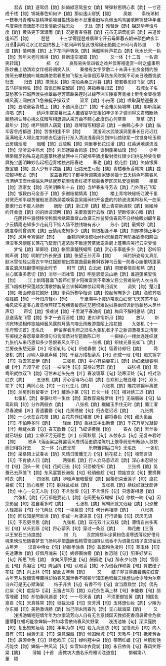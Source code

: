 <!-- { "loadSidebar": true } -->
　　君去【韵】逐鸳侣【韵】斜倚緑窓鸳鉴女【韵】琴弹秋思明心素【韵】一寸还成千缕【韵】锦城春色知何许【韵】那似逺山睂妩【韵】
　　吴娘
　　素枝琼树一枝春丹青难写是精神偷啼自揾残妆粉不忍重看旧写真佩玉鸣鸾罢歌舞锦瑟华年谁与度暮雨潇潇郎不归含情欲说独无处
　　无处【韵】难轻诉【韵】锦瑟华年谁与度【韵】黄昏更下潇潇雨【韵】况是青春将暮【韵】花虽无语莺能语【韵】来道曽逢郎否【韵】
　　琶琶
　　十三学得琵琶成翡翠帘开云母屏暮去朝来顔色故夜半月髙索鸣江水江花岂终极上下花间声转急此恨绵绵无絶期江州司马青衫湿
　　衫湿【韵】情何极【韵】上下花间声转急【韵】满船明月芦花白【韵】秋水长天一色【韵】芳年未老时难得【韵】目断逺空凝碧【韵】
　　又一体【十二首　一名调笑转踏】　　　　　　郑　仅
　　良辰易失信四者之难幷佳客相逢赏一时之盛事用陈妙曲上助清欢女伴相将调笑入队
　　秦楼有女字罗敷二十未满十五余金镮约腕携笼去攀枝摘叶城南隅使君春思如飞絮五马徘徊芳草路东风吹鬓不可亲日晚蚕饥欲归去
　　归去【韵】携笼女【韵】南陌柔桑三月暮【韵】使君春思如飞絮【韵】五马徘徊频驻【韵】蚕饥日晚空留顾【韵】笑指秦楼归去【韵】
　　石城女子名莫愁家住石城西渡头拾翠毎寻芳草路采莲时过緑苹洲五陵豪客青楼上醉倒金壶待清唱风髙江阔白浪飞急催艇子操双桨
　　双桨【韵】小舟荡【韵】唤取莫愁迎叠浪【韵】五陵豪客青楼上【韵】不道风髙江广【韵】千金难买倾城样【韵】那听绕梁清唱【韵】
　　绣戸朱帘翠幕张主人置酒宴华堂相如年少多才调消得文君暗断肠断肠初认琴心挑幺弦暗写相思调从来万曲不闗心此度伤心何草草
　　草草【韵】最年少【韵】绣戸银屏人窈窕【韵】瑶琴暗写相思调【韵】一曲闗心多少【韵】临卭客舎成都道【韵】苦恨相逢不早【韵】
　　湲湲流水武陵溪洞里春长日月迟红英满地无人埽此度刘郎去后迷行行渐入清流浅香风引到神仙馆琼浆一饮觉身轻玉砌云房瑞烟暖
　　烟暖【韵】武陵晚【韵】洞里春长花烂漫【韵】红英满地溪流浅【韵】渐听云中鸡犬【韵】刘郎迷路香风逺【韵】误到蓬莱仙馆【韵】
　　少年锦带佩吴钩铁马追风塞草秋慿仗匣中三尺劒埽平骄虏取封侯红顔少妇桃花脸笑倚银屏施宝靥明眸妙齿起相迎青楼独占阳春艳
　　春艳【韵】桃花脸【韵】笑倚银屏施宝靥【韵】良人少有平戎胆【韵】归路光生弓劒【韵】青楼春永香帏掩【韵】独把韶华都占【韵】
　　翠盖银鞍冯子都寻芳调笑酒家徒吴姬十五夭桃色巧笑春风当酒垆玉壶丝络临朱戸结就罗裙表情素红裙不惜裂香罗区区私爱徒相慕
　　相慕【韵】酒家女【韵】巧笑明眸年十五【韵】当垆春永寻芳去【韵】门外落花飞絮【韵】银鞍白马金吾子【韵】多谢结裙情素【韵】
　　楼上青帘映緑杨江波千里对微茫潮平越贾催船发酒熟吴姬唤客尝吴姬绰约开金盏的的娇波流美盻秋风一曲采菱歌行云不度人肠断
　　肠断【韵】浙江岸【韵】楼上青帘新酒软【韵】吴姬绰约开金盏【韵】的的娇波流盻【韵】采菱歌罢行云散【韵】望断侬家心眼【韵】
　　花阴转午漏频移宝鸭飘帘绣幕垂睂山敛黛云堆髻醉倚春风不自持偷眼刘郎年最少云情雨态知多少花前月下恼人肠不独钱塘有苏小
　　苏小【韵】最娇妙【韵】防度尊前曾调笑【韵】云情雨态知多少【韵】悔恨相逢不早【韵】刘郎襟韵正年少【韵】风月今宵偏好【韵】
　　金翘斜亸淡梳妆绰约天葩自在芳防番欲奏阳闗曲泪湿春风眼尾长落花飞絮青门道浓愁不散连芳草骖鸾乘鹤上蓬莱应笑行云空梦悄
　　梦悄【韵】翠屏晓【韵】帐里熏鑪残蜡照【韵】赏心乐事能多少【韵】忍听阳闗声调【韵】明朝门外长安道【韵】怅望王孙芳草【韵】
　　绰约妍姿号太真肌肤冰雪怯轻尘霞衣乍举红揺影按出霓裳曲最新舞斜钗亸乌云髪一防春心幽恨切蓬莱虽说浪风轻翻恨明皇此时节
　　时节【韵】白云阙【韵】洞里春情百和爇【韵】兰心厎事多悲切【韵】消尽一团冰雪【韵】明皇恩爱云山絶【韵】谁道蓬莱安恱【韵】
　　江上新晴暮霭飞碧芦红蓼夕阳微富贵不牵渔父目尘劳难染钓人衣白鸟孤飞烟栁杪采莲越女清歌妙腕呈金钏棹鸣榔惊起鸳鸯归调笑
　　调笑【韵】楚江【韵】粉面修睂花鬭好【韵】擎荷折栁争相调【韵】惊起鸳鸯多少【韵】渔歌齐唱催残照【韵】一叶归舟轻小【韵】
　　千里潮平小渡边帘歌白纻絮飞天苏苏不怕梅风软空遣春心着意怜燕钗玉股横青髪怨托琵琶恨难说拟将幽恨诉新愁新愁未尽丝声切
　　声切【韵】恨难说【韵】千里潮平春浪阔【韵】梅风不解相思结【韵】忍送落花飞雪【韵】多才一去芳音絶【韵】更对珠帘新月【韵】
　　放队
　　新词宛转递相传振袖倾鬟风露前月落乌啼云雨散游童陌上拾花钿
　　九张机【十一　　　　　乐府雅词首】无名氏
　　醉留客者乐府之旧名九张机者才子之新调慿戞玉之清歌写掷梭之春怨章章寄恨句句言情恭对华筵敢陈口号
　　一掷梭心一缕丝连连织就九张机从来巧思知多少苦恨春风久不归
　　一张机【韵】织梭光景去如飞【韵】兰房夜永愁无寐【叶】呕呕轧轧【句】织成春恨【句】留着待郎归【韵】
　　两张机【韵】月明人静漏声稀【韵】千丝万缕相萦系【叶】织成一叚【句】廻文锦字【句】将去寄呈伊【韵】
　　三张机【韵】中心有朶耍花儿【韵】娇红嫩緑春明媚【叶】君须早折【句】一枝浓艳【句】莫待过芳菲【韵】
　　四张机【韵】鸳鸯织就欲双飞【韵】可怜未老头先白【叶】春波碧草【句】晓寒深处【句】相对浴红衣【韵】
　　五张机【韵】芳心宻与巧心期【韵】合欢树上枝连理【叶】双头花下【句】两同心处【句】一对化生儿【韵】
　　六张机【韵】雕花铺锦半离披【韵】兰房别有留春计【叶】鑪添小篆【句】日长一线【句】相对绣工迟【韵】
　　七张机【韵】春蚕吐尽一生丝【韵】莫教容易裁罗绮【叶】无端翦破【句】仙鸾彩凤【句】分作两般衣【韵】
　　八张机【韵】纎纎玉手住无时【韵】蜀江濯尽春波媚【叶】香遗囊麝【句】花房绣被【句】归去意迟迟【韵】
　　九张机【韵】一心长在百花枝【韵】百花共作红堆被【叶】都将春色【句】藏头裹面【句】不怕睡多时【韵】
　　轻丝【韵】象牀玉手出新竒【韵】千花万草光凝碧【叶】裁缝衣着【句】春天歌舞【句】飞蝶语黄鹂【韵】
　　春衣【韵】素丝染就已堪悲【韵】尘昏汗污无顔色【叶】应同秋扇【句】从兹永弃【句】无复奉君时【韵】
　　歌声飞落画梁尘舞罢香风巻绣茵更欲缕陈机上恨尊前恐有断肠人敛袂而归相将好去
　　又一体【九首无前　　　乐府雅词后口号】无名氏
　　一张机【韵】采桑陌上试春衣【韵】风晴日暖慵无力【句】桃花枝上【句】啼莺言语【句】不肯放人归【韵】
　　两张机【韵】行人立马意迟迟【韵】深心未忍轻分付【句】回头一笑【句】花间归去【句】只恐被花知【韵】
　　三张机【韵】吴蚕已去燕雏飞【韵】东风宴罢长洲苑【句】轻绡催趁【句】馆娃宫女【句】要换舞时衣【韵】
　　四张机【韵】吚哑声里暗颦睂【韵】回梭织朶垂莲子【句】盘花易绾【句】愁心难整【句】脉脉乱如丝【韵】
　　五张机【韵】横纹织就沈郎诗【韵】中心一句无人防【句】不言愁恨【句】不言憔悴【句】只恁寄相思【韵】
　　六张机【韵】行行都是耍花儿【韵】花间更有双蝴蝶【句】停梭一晌【句】闲窓影里【句】独自看多时【韵】
　　七张机【韵】鸳鸯织就又迟疑【韵】只恐被人轻裁翦【句】分飞两处【句】一塲离恨【句】何计再相随【韵】
　　八张机【韵】回纹知是阿谁诗【韵】织成一片凄凉意【句】行行读徧【句】厌厌无语【句】不忍更寻思【韵】
　　九张机【韵】双花双叶又双枝【韵】薄情自古多离别【句】从头到厎【句】将心萦系【句】穿过一条丝【韵】
　　梅花曲【三首　以王安石三诗度曲】　　　　　刘　几
　　汉宫娇额半涂黄粉色凌寒透薄妆好借月魂来映烛恐随春梦去飞扬风亭把盏酬孤艳雪径回舆认暗香不为调羮应结子直须留此占年芳
　　汉宫中侍女【句】娇额半涂黄【韵】盈盈粉色凌时【句】寒玉体【句】先透薄妆【韵】好借月魂来【句】娉婷画烛旁【韵】惟恐随【句】阳春好梦去【句】所思飞扬【韵】　宜向风亭把盏【句】酬孤艳【句】醉永夕何妨【韵】雪径蕊【句】真凝宻【句】降回舆【句】认暗香【韵】不为借我作和羮【句】肯放结子花狂【韵】向上林【句】留此占年芳【韵】
　　又
　　结子非贪鼎鼐尝偶先红杏占年芳从敎腊雪埋藏得却怕春风漏泄香不御铅华知国色秪裁云缕想仙妆少陵为尔牵诗兴可是无心赋海棠
　　结子非贪【句】有香不俗【句】宜当鼎鼐尝【韵】偶先红紫【句】度韶华【读】玉笛占年芳【韵】众花杂色满上林【句】未能教【句】腊雪埋藏【韵】却怕春风漏泄【句】一一尽天香【韵】　不须更御铅黄【韵】知国色禀自【句】天真殊常【韵】秪裁云缕【句】奈芳滑【句】玉体想仙妆【韵】少陵为尔东阁【句】美艳激诗肠【韵】当己阴未雨春光【韵】无心赋海棠【韵】
　　又
　　浅浅池塘短短墙年年为尔惜流芳向人自有无言意倾国天教抵死香须袅黄金危欲堕蔕红蜡巧能妆婵娟一种如冰雪依倚春风笑野棠
　　浅浅池塘【句】深深庭院【句】复出短短垣墙【韵】年年为尔【句】若九真巡防【句】宝惜流芳【句】向人自有【句】绵渺无言【句】深意深藏【韵】倾国倾城【句】天教与【句】抵死芳香【韵】袅须金色【句】轻危欲压【句】绰约冠中央【韵】蔕团红蜡【句】兰肌粉艳巧能妆【韵】婵娟一种风流【句】如雪如冰衣霓裳【韵】永日依倚【句】春风笑野棠【韵】
　　薄媚【十首　唐教坊大曲名乐府雅词注道宫】
　　排徧第八　　　　　　　　　　董　颖
